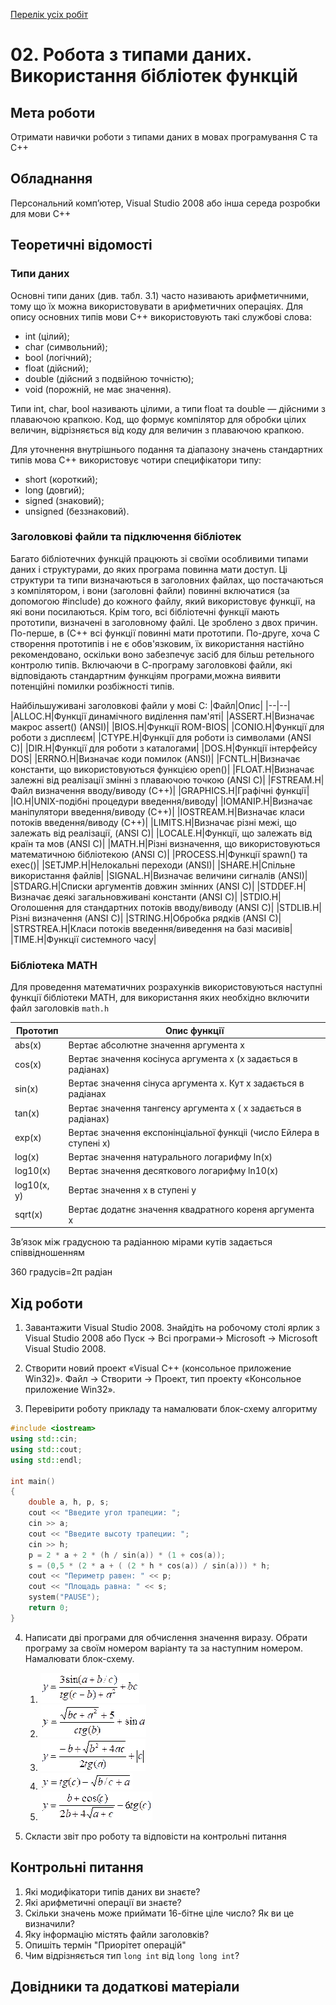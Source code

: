 [Перелік усіх робіт](README.md)

# 02. Робота з типами даних. Використання бібліотек функцій

## Мета роботи 

Отримати навички роботи з типами даних в мовах програмування C та С++

## Обладнання

Персональний комп’ютер, Visual Studio 2008 або інша середа розробки для мови C++

## Теоретичні відомості

### Типи даних

Основні типи даних (див. табл. 3.1) часто називають арифметичними, тому що їх можна використовувати в арифметичних операціях. Для опису основних типів мови C++ використовують такі службові слова:

* int (цілий);
* char (символьний);
* bool (логічний);
* float (дійсний);
* double (дійсний з подвійною точністю);
* void (порожній, не має значення).

Типи int, char, bool називають цілими, а типи float та double — дійсними з плаваючою крапкою. Код, що формує компілятор для обробки цілих величин, відрізняється від коду для величин з плаваючою крапкою.

Для уточнення внутрішнього подання та діапазону значень стандартних типів мова C++ використовує чотири специфікатори типу:

* short (короткий);
* long (довгий);
* signed (знаковий);
* unsigned (беззнаковий).

### Заголовкові файли та підключення бібліотек

Багато бібліотечних функцій працюють зі своїми особливими типами даних і структурами, до яких програма повинна мати доступ. Ці структури та типи визначаються в заголовних файлах, що постачаються з компілятором, і вони (заголовні файли) повинні включатися (за допомогою #include) до кожного файлу, який використовує функції, на які вони посилаються. Крім того, всі бібліотечні функції мають прототипи, визначені в заголовному файлі. Це зроблено з двох причин. По-перше, в (С++ всі функції повинні мати прототипи. По-друге, хоча С створення прототипів і не є обов'язковим, їх використання настійно рекомендовано, оскільки воно забезпечує засіб для більш ретельного контролю типів. Включаючи в С-програму заголовкові файли, які відповідають стандартним функціям програми,можна виявити потенційні помилки розбіжності типів.

Найбільшуживані заголовкові файли у мові С:
|Файл|Опис|
|--|--|
|ALLOC.Н|Функції динамічного виділення пам'яті|
|ASSERT.H|Визначає макрос assert() (ANSI)|
|BIOS.H|Функції ROM-BIOS|
|CONIO.H|Функції для роботи з дисплеєм|
|CTYPE.H|Функції для роботи із символами (ANSI С)|
|DIR.H|Функції для роботи з каталогами|
|DOS.H|Функції інтерфейсу DOS|
|ERRNO.H|Визначає коди помилок (ANSI)|
|FCNTL.H|Визначає константи, що використовуються функцією ореn()|
|FLOAT.H|Визначає залежні від реалізації змінні з плаваючою точкою (ANSI С)|
|FSTREAM.H|Файл визначення вводу/виводу (С++)|
|GRAPHICS.Н|Графічні функції|
|IO.Н|UNIX-подібні процедури введення/виводу|
|IOMANIP.H|Визначає маніпулятори введення/виводу (С++)|
|IOSTREAM.H|Визначає класи потоків введення/виводу (С++)|
|LIMITS.Н|Визначає різні межі, що залежать від реалізації, (ANSI С)|
|LOCALE.Н|Функції, що залежать від країн та мов (ANSI С)|
|МАТН.Н|Різні визначення, що використовуються математичною бібліотекою (ANSI С)|
|PROCESS.H|Функції spawn() та ехес()|
|SETJMP.H|Нелокальні переходи (ANSI)|
|SHARE.H|Спільне використання файлів|
|SIGNAL.H|Визначає величини сигналів (ANSI)|
|STDARG.H|Списки аргументів довжин змінних (ANSI С)|
|STDDEF.H|Визначає деякі загальновживані константи (ANSI С)|
|STDIO.H|Оголошення для стандартних потоків вводу/виводу (ANSI C)|
|STDLIB.H|Різні визначення (ANSI С)|
|STRING.H|Обробка рядків (ANSI С)|
|STRSTREA.H|Класи потоків введення/виведення на базі масивів|
|TIME.H|Функції системного часу|


### Бібліотека MATH

Для проведення математичних розрахунків використовуються наступні функції бібліотеки MATH, для використання яких необхідно включити файл заголовків `math.h`

|Прототип|Опис функції|
|--------|------------|
|abs(x)|Вертає абсолютне значення аргумента x|
|cos(x)|Вертає значення косінуса аргумента х (х задається в радіанах)|
|sin(x)|Вертає значення сінуса аргумента х. Кут х задається в радіанах|
|tan(x)|Вертає значення тангенсу аргумента х ( х задається в радіанах)|
|exp(x)|Вертає значення експонінціальної функціі (число Ейлера в ступені х)|
|log(x)|Вертає значення натурального логарифму ln(x)|
|log10(x)|Вертає значення десяткового логарифму ln10(x)|
|log10(x, y)|Вертає значення x в ступені y|
|sqrt(x)|Вертає додатнє значення квадратного кореня аргумента х|

Зв’язок між градусною та радіанною мірами кутів задається співвідношенням

360 градусів\=2π радіан

## Хід роботи

1. Завантажити Visual Studio 2008. Знайдіть на робочому столі ярлик з Visual Studio 2008 або Пуск → Всі програми→ Microsoft → Microsoft Visual Studio 2008.

2. Створити новий проект «Visual C++ (консольное приложение Win32)». Файл → Cтворити → Проект, тип проекту «Консольное приложение Win32».

3. Перевірити роботу прикладу та намалювати блок-схему алгоритму
```cpp
#include <iostream>
using std::cin;
using std::cout;
using std::endl;
 
int main() 
{
    double a, h, p, s;
    cout << "Введите угол трапеции: ";
    cin >> a;
    cout << "Введите высоту трапеции: ";
    cin >> h;
    p = 2 * a + 2 * (h / sin(a)) * (1 + cos(a));
    s = (0,5 * (2 * a + ( (2 * h * cos(a)) / sin(a))) * h;
    cout << "Периметр равен: " << p;
    cout << "Площадь равна: " << s;
    system("PAUSE");
    return 0;
}
```

4. Написати дві програми для обчислення значення виразу. Обрати програму за своїм номером варіанту та за наступним номером. Намалювати блок-схему.

	1. ![](img/02-020.gif) 
	2. ![](img/02-030.gif) 
	3. ![](img/02-040.gif) 
	4. ![](img/02-050.gif)
	5. ![](img/02-060.gif) 

5. Скласти звіт про роботу та відповісти на контрольні питання

## Контрольні питання

1. Які модифікатори типів даних ви знаєте?
2. Які арифметичні операції ви знаєте?
3. Скільки значень може приймати 16-бітне ціле число? Як ви це визначили?
4. Яку інформацію містять файли заголовків?
5. Опишіть термін "Приорітет операцій"
6. Чим відрізняється тип `long int` від `long long int`?


## Довідники та додаткові матеріали